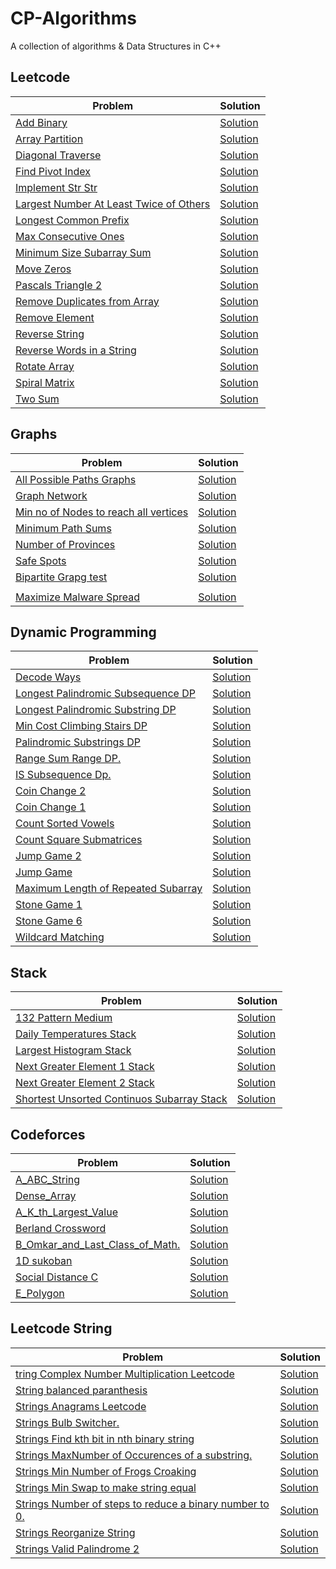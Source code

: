 # CP-Algorithms

A collection of algorithms & Data Structures in C++

## Leetcode

| Problem                                                                                                           | Solution                                                                                                                                     |
| ----------------------------------------------------------------------------------------------------------------- | -------------------------------------------------------------------------------------------------------------------------------------------- |
| [Add Binary](https://leetcode.com/problems/add-binary/)                                                           | [Solution](https://github.com/Saharsh979/CP-Algorithms/blob/main/LeetCode%20Explore/Add%20Binary.cpp)                                        |
| [Array Partition](https://leetcode.com/problems/array-partition-i/)                                               | [Solution](https://github.com/Saharsh979/CP-Algorithms/blob/main/LeetCode%20Explore/Array%20Partition%201.cpp)                               |
| [Diagonal Traverse](https://leetcode.com/problems/diagonal-traverse/)                                             | [Solution](https://github.com/Saharsh979/CP-Algorithms/blob/main/LeetCode%20Explore/Diagonal%20Traverse.cpp)                                 |
| [Find Pivot Index](https://leetcode.com/problems/find-pivot-index/)                                               | [Solution](https://github.com/Saharsh979/CP-Algorithms/blob/main/LeetCode%20Explore/Find%20Pivot%20Index.cpp)                                |
| [Implement Str Str](https://leetcode.com/problems/implement-strstr/)                                              | [Solution](https://github.com/Saharsh979/CP-Algorithms/blob/main/LeetCode%20Explore/Implement%20Str%20Str.cpp)                               |
| [Largest Number At Least Twice of Others](https://leetcode.com/problems/largest-number-at-least-twice-of-others/) | [Solution](https://github.com/Saharsh979/CP-Algorithms/blob/main/LeetCode%20Explore/Largest%20Number%20At%20Least%20Twice%20of%20Others.cpp) |
| [Longest Common Prefix](https://leetcode.com/problems/longest-common-prefix/)                                     | [Solution](https://github.com/Saharsh979/CP-Algorithms/blob/main/LeetCode%20Explore/Longest%20Common%20Prefix.cpp)                           |
| [Max Consecutive Ones](https://leetcode.com/problems/max-consecutive-ones/)                                       | [Solution](https://github.com/Saharsh979/CP-Algorithms/blob/main/LeetCode%20Explore/Max%20Consecutive%20Ones.cpp)                            |
| [Minimum Size Subarray Sum](https://leetcode.com/problems/minimum-size-subarray-sum/)                             | [Solution](https://github.com/Saharsh979/CP-Algorithms/blob/main/LeetCode%20Explore/Minimum%20Size%20Subarray%20Sum.cpp)                     |
| [Move Zeros](https://leetcode.com/problems/move-zeroes/)                                                          | [Solution](https://github.com/Saharsh979/CP-Algorithms/blob/main/LeetCode%20Explore/Move%20Zeros.cpp)                                        |
| [Pascals Triangle 2](https://leetcode.com/problems/pascals-triangle-ii/)                                          | [Solution](https://github.com/Saharsh979/CP-Algorithms/blob/main/LeetCode%20Explore/PAscals%20Triangle%202.cpp)                              |
| [Remove Duplicates from Array](https://leetcode.com/problems/remove-duplicates-from-sorted-array/)                | [Solution](https://github.com/Saharsh979/CP-Algorithms/blob/main/LeetCode%20Explore/Remove%20Duplicates%20from%20Array.cpp)                  |
| [Remove Element](https://leetcode.com/problems/remove-element/)                                                   | [Solution](https://github.com/Saharsh979/CP-Algorithms/blob/main/LeetCode%20Explore/Remove%20Element.cpp)                                    |
| [Reverse String](https://leetcode.com/problems/reverse-string/)                                                   | [Solution](https://github.com/Saharsh979/CP-Algorithms/blob/main/LeetCode%20Explore/Reverse%20String.cpp)                                    |
| [Reverse Words in a String](https://leetcode.com/problems/reverse-words-in-a-string/)                             | [Solution](https://github.com/Saharsh979/CP-Algorithms/blob/main/LeetCode%20Explore/Reverse%20Words%20in%20a%20sSring.cpp)                   |
| [Rotate Array](https://leetcode.com/problems/reverse-words-in-a-string/)                                          | [Solution](https://github.com/Saharsh979/CP-Algorithms/blob/main/LeetCode%20Explore/Rotate%20Array.cpp)                                      |
| [Spiral Matrix](https://leetcode.com/problems/spiral-matrix/)                                                     | [Solution](https://github.com/Saharsh979/CP-Algorithms/blob/main/LeetCode%20Explore/Spiral%20Matrix.cpp)                                     |
| [Two Sum](https://leetcode.com/problems/two-sum/)                                                                 | [Solution](https://github.com/Saharsh979/CP-Algorithms/blob/main/LeetCode%20Explore/Two%20Sum2.cpp)                                          |

## Graphs

| Problem                                                                                                               | Solution                                                                                                                            |
| --------------------------------------------------------------------------------------------------------------------- | ----------------------------------------------------------------------------------------------------------------------------------- |
| [All Possible Paths Graphs](https://leetcode.com/problems/all-paths-from-source-to-target/)                           | [Solution](https://github.com/Saharsh979/CP-Algorithms/blob/main/Graphs/All%20Possible%20paths%20graph.cpp)                         |
| [Graph Network]()                                                                                                     | [Solution](https://github.com/Saharsh979/CP-Algorithms/blob/main/Graphs/Graph%20network.cpp)                                        |
| [Min no of Nodes to reach all vertices](https://leetcode.com/problems/minimum-number-of-vertices-to-reach-all-nodes/) | [Solution](https://github.com/Saharsh979/CP-Algorithms/blob/main/Graphs/Minimum%20Number%20Nodes%20to%20reach%20all%20vertices.cpp) |
| [Minimum Path Sums](https://leetcode.com/problems/path-with-minimum-effort/)                                          | [Solution](https://github.com/Saharsh979/CP-Algorithms/blob/main/Graphs/Minimum%20path%20Sum.cpp)                                   |
| [Number of Provinces](https://leetcode.com/problems/number-of-provinces)                                              | [Solution](https://github.com/Saharsh979/CP-Algorithms/blob/main/Graphs/Number%20Of%20Provinces.cpp)                                |
| [Safe Spots](https://leetcode.com/problems/find-eventual-safe-states/)                                                | [Solution](https://leetcode.com/problems/number-of-provinces)                                                                       |
| [Bipartite Grapg test](https://leetcode.com/problems/possible-bipartition/)                                           | [Solution](https://github.com/Saharsh979/CP-Algorithms/blob/main/Graphs/bipartite%20graph%20test.cpp)                               |
|                                                                                                                       |
| [Maximize Malware Spread](https://leetcode.com/problems/minimize-malware-spread-ii/)                                  | [Solution](https://github.com/Saharsh979/CP-Algorithms/blob/main/Graphs/Malware%20Spread.cpp)                                       |

## Dynamic Programming

| Problem                                                                                                   | Solution                                                                                                                                     |
| --------------------------------------------------------------------------------------------------------- | -------------------------------------------------------------------------------------------------------------------------------------------- |
| [Decode Ways](https://leetcode.com/problems/decode-ways/)                                                 | [Solution](https://github.com/Saharsh979/CP-Algorithms/blob/main/Dynamic%20Programming/Decode%20Ways%20Dp.cpp)                               |
| [Longest Palindromic Subsequence DP](https://leetcode.com/problems/longest-palindromic-subsequence/)      | [Solution](https://github.com/Saharsh979/CP-Algorithms/blob/main/Dynamic%20Programming/Longest%20Palindromic%20Subsequence%20DP.cpp)         |
| [Longest Palindromic Substring DP](https://leetcode.com/problems/longest-palindromic-substring/)          | [Solution](https://github.com/Saharsh979/CP-Algorithms/blob/main/Dynamic%20Programming/Longest%20Palindromic%20Substring%20DP.cpp)           |
| [Min Cost Climbing Stairs DP](//https://leetcode.com/problems/min-cost-climbing-stairs/)                  | [Solution](https://github.com/Saharsh979/CP-Algorithms/blob/main/Dynamic%20Programming/Min%20Cost%20Climbing%20Stairs%20DP.cpp)              |
| [Palindromic Substrings DP](https://leetcode.com/problems/palindromic-substrings/)                        | [Solution](https://github.com/Saharsh979/CP-Algorithms/blob/main/Dynamic%20Programming/Palindromic%20Substrings%20DP.cpp)                    |
| [Range Sum Range DP.](https://leetcode.com/problems/range-sum-query-immutable/)                           | [Solution](https://github.com/Saharsh979/CP-Algorithms/blob/main/Dynamic%20Programming/Range%20Sum%20Range%20DP.cpp)                         |
| [IS Subsequence Dp.](https://leetcode.com/problems/is-subsequence/)                                       | [Solution](https://github.com/Saharsh979/CP-Algorithms/blob/main/Dynamic%20Programming/iS%20Subsequence%20Dp.cpp)                            |
| [Coin Change 2](https://leetcode.com/problems/coin-change-2/)                                             | [Solution](https://github.com/Saharsh979/CP-Algorithms/blob/main/Dynamic%20Programming/Coin%20Change%202%20Dp.cpp)                           |
| [Coin Change 1 ](https://leetcode.com/problems/coin-change/)                                              | [Solution](https://github.com/Saharsh979/CP-Algorithms/blob/main/Dynamic%20Programming/Coin%20Change%20Dp.cpp)                               |
| [Count Sorted Vowels](https://leetcode.com/problems/count-sorted-vowel-strings/)                          | [Solution](https://github.com/Saharsh979/CP-Algorithms/blob/main/Dynamic%20Programming/Count%20Sorted%20Vowel%20Dp.cpp)                      |
| [Count Square Submatrices](https://leetcode.com/problems/count-square-submatrices-with-all-ones/)         | [Solution](https://github.com/Saharsh979/CP-Algorithms/blob/main/Dynamic%20Programming/Count%20Square%20Submatrices%20Dp.cpp)                |
| [Jump Game 2](https://leetcode.com/problems/jump-game-ii/)                                                | [Solution](https://github.com/Saharsh979/CP-Algorithms/blob/main/Dynamic%20Programming/Jump%20Game%202%20Dp.cpp)                             |
| [Jump Game](https://leetcode.com/problems/jump-game/)                                                     | [Solution](https://github.com/Saharsh979/CP-Algorithms/blob/main/Dynamic%20Programming/Jump%20Game%20DP.cpp)                                 |
| [Maximum Length of Repeated Subarray](https://leetcode.com/problems/maximum-length-of-repeated-subarray/) | [Solution](https://github.com/Saharsh979/CP-Algorithms/blob/main/Dynamic%20Programming/Maximum%20Length%20of%20Repeated%20Subarray%20DP.cpp) |
| [Stone Game 1](https://leetcode.com/problems/stone-game/)                                                 | [Solution](https://github.com/Saharsh979/CP-Algorithms/blob/main/Dynamic%20Programming/Stone%20Game%201%20DP.cpp)                            |
| [Stone Game 6](https://leetcode.com/problems/stone-game-vi/)                                              | [Solution](https://github.com/Saharsh979/CP-Algorithms/blob/main/Dynamic%20Programming/Stone%20Game%206%20.cpp)                              |
| [Wildcard Matching](https://leetcode.com/problems/wildcard-matching/)                                     | [Solution](https://github.com/Saharsh979/CP-Algorithms/blob/main/Dynamic%20Programming/Wilcard%20Matchng%20DP.cpp)                           |

## Stack

| Problem                                                                                                            | Solution                                                                                                                          |
| ------------------------------------------------------------------------------------------------------------------ | --------------------------------------------------------------------------------------------------------------------------------- |
| [132 Pattern Medium](https://leetcode.com/problems/132-pattern/)                                                   | [Solution](https://github.com/Saharsh979/CP-Algorithms/blob/main/Stack/132%20pattern%20medium%20leetcode.cpp)                     |
| [Daily Temperatures Stack](https://leetcode.com/problems/daily-temperatures/)                                      | [Solution](https://github.com/Saharsh979/CP-Algorithms/blob/main/Stack/Daily%20Temperatures%20Stack%20.cpp)                       |
| [Largest Histogram Stack](https://leetcode.com/problems/largest-rectangle-in-histogram/)                           | [Solution](https://github.com/Saharsh979/CP-Algorithms/blob/main/Stack/Largest%20Histogram%20Stack.cpp)                           |
| [Next Greater Element 1 Stack](https://leetcode.com/problems/next-greater-element-i/)                              | [Solution](https://github.com/Saharsh979/CP-Algorithms/blob/main/Stack/Next%20Greater%20Element%201%20Stack.cpp)                  |
| [Next Greater Element 2 Stack](https://leetcode.com/problems/next-greater-element-ii/)                             | [Solution](https://github.com/Saharsh979/CP-Algorithms/blob/main/Stack/Next%20Greater%20Element%202%20Stack.cpp)                  |
| [Shortest Unsorted Continuos Subarray Stack](https://leetcode.com/problems/shortest-unsorted-continuous-subarray/) | [Solution](https://github.com/Saharsh979/CP-Algorithms/blob/main/Stack/Shortest%20Unsorted%20Continuos%20Subarray%20Stack%20.cpp) |

## Codeforces

| Problem                             | Solution                                                                                                        |
| ----------------------------------- | --------------------------------------------------------------------------------------------------------------- |
| [A_ABC_String]()                    | [Solution](https://github.com/Saharsh979/CP-Algorithms/blob/main/Codeforces/A_ABC_String.cpp)                   |
| [Dense_Array]()                     | [Solution](https://github.com/Saharsh979/CP-Algorithms/blob/main/Codeforces/A_Dense_Array.cpp)                  |
| [A_K_th_Largest_Value]()            | [Solution](https://github.com/Saharsh979/CP-Algorithms/blob/main/Codeforces/A_K_th_Largest_Value.cpp)           |
| [Berland Crossword]()               | [Solution](https://github.com/Saharsh979/CP-Algorithms/blob/main/Codeforces/B_Berland_Crossword.cpp)            |
| [B_Omkar_and_Last_Class_of_Math.]() | [Solution](https://github.com/Saharsh979/CP-Algorithms/blob/main/Codeforces/B_Omkar_and_Last_Class_of_Math.cpp) |
| [1D sukoban]()                      | [Solution](https://github.com/Saharsh979/CP-Algorithms/blob/main/Codeforces/C_1D_Sokoban.cpp)                   |
| [Social Distance C]()               | [Solution](https://github.com/Saharsh979/CP-Algorithms/blob/main/Codeforces/C_Social_Distance.cpp)              |
| [E_Polygon]()                       | [Solution](https://github.com/Saharsh979/CP-Algorithms/blob/main/Codeforces/E_Polygon.cpp)                      |

## Leetcode String

| Problem                                                                                                                          | Solution                                                                                                                                                  |
| -------------------------------------------------------------------------------------------------------------------------------- | --------------------------------------------------------------------------------------------------------------------------------------------------------- |
| [tring Complex Number Multiplication Leetcode](//https://leetcode.com/problems/complex-number-multiplication/)                   | [Solution](https://github.com/Saharsh979/CP-Algorithms/blob/main/Leetcode/String%20Complex%20Number%20Multiplication%20Leetcode.cpp)                      |
| [String balanced paranthesis](//https://leetcode.com/problems/generate-parentheses/)                                             | [Solution](https://github.com/Saharsh979/CP-Algorithms/blob/main/Leetcode/String%20balanced%20paranthesis.cpp)                                            |
| [Strings Anagrams Leetcode](//https://leetcode.com/problems/minimum-number-of-steps-to-make-two-strings-anagram/)                | [Solution](https://github.com/Saharsh979/CP-Algorithms/blob/main/Leetcode/Strings%20Anagrams%20Leetcode.cpp)                                              |
| [Strings Bulb Switcher.](//https://leetcode.com/problems/bulb-switcher-iv/)                                                      | [Solution](https://github.com/Saharsh979/CP-Algorithms/blob/main/Leetcode/Strings%20Bulb%20Switcher.cpp)                                                  |
| [Strings Find kth bit in nth binary string](//https://leetcode.com/problems/find-kth-bit-in-nth-binary-string/)                  | [Solution](https://github.com/Saharsh979/CP-Algorithms/blob/main/Leetcode/Strings%20Find%20kth%20bit%20in%20nth%20binary%20string%20.cpp)                 |
| [Strings MaxNumber of Occurences of a substring.](//https://leetcode.com/problems/maximum-number-of-occurrences-of-a-substring/) | [Solution](https://github.com/Saharsh979/CP-Algorithms/blob/main/Leetcode/Strings%20MaxNumber%20of%20Occurences%20of%20a%20substring.cpp)                 |
| [Strings Min Number of Frogs Croaking](//https://leetcode.com/problems/minimum-number-of-frogs-croaking/)                        | [Solution](https://github.com/Saharsh979/CP-Algorithms/blob/main/Leetcode/Strings%20Min%20Number%20of%20Frogs%20Croaking.cpp)                             |
| [Strings Min Swap to make string equal](//https://leetcode.com/problems/minimum-swaps-to-make-strings-equal/)                    | [Solution](https://github.com/Saharsh979/CP-Algorithms/blob/main/Leetcode/Strings%20Min%20Swap%20to%20make%20string%20equal.cpp)                          |
| [Strings Number of steps to reduce a binary number to 0.]()                                                                      | [Solution](https://github.com/Saharsh979/CP-Algorithms/blob/main/Leetcode/Strings%20Number%20of%20steps%20to%20reduce%20a%20binary%20number%20to%200.cpp) |
| [Strings Reorganize String](//https://leetcode.com/problems/reorganize-string/)                                                  | [Solution](https://github.com/Saharsh979/CP-Algorithms/blob/main/Leetcode/Strings%20Reorganize%20String.cpp)                                              |
| [Strings Valid Palindrome 2](//https://leetcode.com/problems/valid-palindrome-ii/)                                               | [Solution](https://github.com/Saharsh979/CP-Algorithms/blob/main/Leetcode/Strings%20Valid%20Palindrome%202.cpp)                                           |
